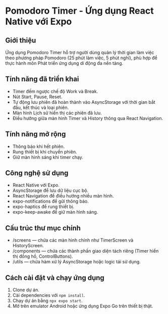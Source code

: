 # Pomodoro Timer - Ứng dụng React Native với Expo

## Giới thiệu

Ứng dụng Pomodoro Timer hỗ trợ người dùng quản lý thời gian làm việc theo phương pháp Pomodoro (25 phút làm việc, 5 phút nghỉ), phù hợp để thực hành môn Phát triển ứng dụng di động đa nền tảng.

## Tính năng đã triển khai

- Timer đếm ngược chế độ Work và Break.
- Nút Start, Pause, Reset.
- Tự động lưu phiên đã hoàn thành vào AsyncStorage với thời gian bắt đầu, kết thúc và loại phiên.
- Màn hình Lịch sử hiển thị các phiên đã lưu.
- Điều hướng giữa màn hình Timer và History thông qua React Navigation.

## Tính năng mở rộng

- Thông báo khi hết phiên.
- Rung thiết bị khi chuyển phiên.
- Giữ màn hình sáng khi timer chạy.

## Công nghệ sử dụng

- React Native với Expo.
- AsyncStorage để lưu dữ liệu cục bộ.
- React Navigation để điều hướng nhiều màn hình.
- expo-notifications để gửi thông báo.
- expo-haptics để rung thiết bị.
- expo-keep-awake để giữ màn hình sáng.

## Cấu trúc thư mục chính

- /screens — chứa các màn hình chính như TimerScreen và HistoryScreen.
- /components — chứa các thành phần giao diện tách riêng (Timer hiển thị đồng hồ, ControlButtons).
- /utils — chứa hàm xử lý AsyncStorage hoặc logic tái sử dụng.

## Cách cài đặt và chạy ứng dụng

1. Clone dự án.
2. Cài dependencies với `npm install`.
3. Chạy dự án bằng `npx expo start`.
4. Mở trên emulator Android hoặc ứng dụng Expo Go trên thiết bị thật.
